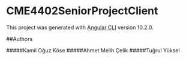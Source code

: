 # CME4402SeniorProjectClient

This project was generated with [Angular CLI](https://github.com/angular/angular-cli) version 10.2.0.

##Authors

#####Kamil Oğuz Köse
#####Ahmet Melih Çelik
#####Tuğrul Yüksel

